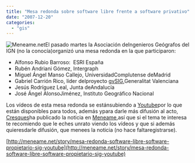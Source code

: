 ```yaml
---
title: "Mesa redonda sobre software libre frente a software privativo"
date: "2007-12-20"
categories: 
  - "gis"
---
```


![Meneame.net](images/logo02.png)El pasado martes la Asociación deIngenieros Geógrafos del IGN (no la conocía)organizó una mesa redonda en la que participaron:

- Alfonso Rubio Barroso:  ESRI España
- Rubén Andriani Gómez, Intergraph
- Miguel Ángel Manso Callejo, UniversidadComplutense deMadrid
- Gabriel Carrión Rico, líder delproyecto [gvSIG](http://www.gvsig.gva.es),Generalitat Valenciana
- Jesús Rodríguez Leal, Junta deAndalucía
- José Ángel AlonsoJiménez, Instituto Geográfico Nacional

Los vídeos de esta mesa redonda se estánsubiendo a [Youtube](http://www.youtube.com/profile?user=IGN000)por lo que están disponibles para todos, además ypara darle más difusión al acto, [Cresques](http://cresques.blogspot.com/2007/12/mesa-redonda-software-libre-software.html)ha publicado la noticia en [Meneame](http://meneame.net),así que si el tema te interesa te recomiendo que le eches unrato viendo los vídeos y que si además quieresdarle difusión, que menees la noticia (no hace faltaregistrarse).

[http://meneame.net/story/mesa-redonda-software-libre-software-propietario-sig-youtube](http://meneame.net/story/mesa-redonda-software-libre-software-propietario-sig-youtube)
